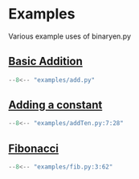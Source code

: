 # Examples

Various example uses of binaryen.py

## [Basic Addition](https://github.com/jonathanharg/binaryen.py/blob/main/examples/add.py)

```py title="add.py"
--8<-- "examples/add.py"
```

## [Adding a constant](https://github.com/jonathanharg/binaryen.py/blob/main/examples/add10.py)

```py title="add10.py"
--8<-- "examples/addTen.py:7:28"
```

## [Fibonacci](https://github.com/jonathanharg/binaryen.py/blob/main/examples/fib.py)

```py title="fib.py"
--8<-- "examples/fib.py:3:62"
```
